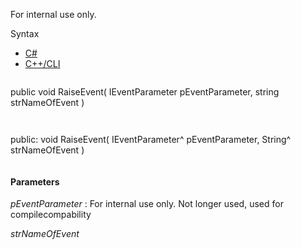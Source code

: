 For internal use only.

Syntax

* [C#](#i-syntax-CS)
* [C++/CLI](#i-syntax-CPP2005)

```
```
public void RaiseEvent( 
   IEventParameter pEventParameter,
   string strNameOfEvent
)
```
```

```
```
public:
void RaiseEvent( 
   IEventParameter^ pEventParameter,
   String^ strNameOfEvent
)
```
```

#### Parameters

*pEventParameter*
:   For internal use only. Not longer used, used for compilecompability

*strNameOfEvent*

